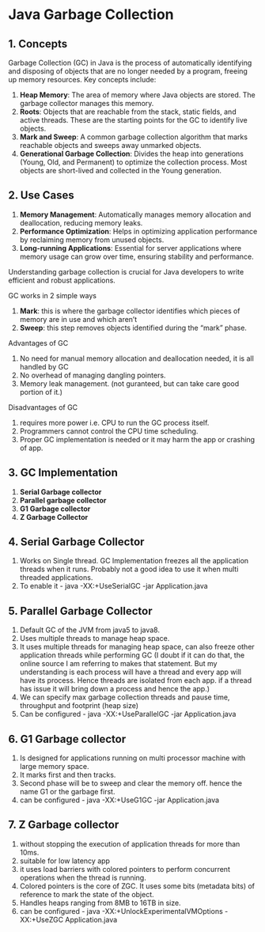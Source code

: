 # Java Garbage Collection

## 1. Concepts

Garbage Collection (GC) in Java is the process of automatically identifying and disposing of objects that are no longer needed by a program, freeing up memory resources. Key concepts include:

1. **Heap Memory**: The area of memory where Java objects are stored. The garbage collector manages this memory.
2. **Roots**: Objects that are reachable from the stack, static fields, and active threads. These are the starting points for the GC to identify live objects.
3. **Mark and Sweep**: A common garbage collection algorithm that marks reachable objects and sweeps away unmarked objects.
4. **Generational Garbage Collection**: Divides the heap into generations (Young, Old, and Permanent) to optimize the collection process. Most objects are short-lived and collected in the Young generation.

## 2. Use Cases

1. **Memory Management**: Automatically manages memory allocation and deallocation, reducing memory leaks.
2. **Performance Optimization**: Helps in optimizing application performance by reclaiming memory from unused objects.
3. **Long-running Applications**: Essential for server applications where memory usage can grow over time, ensuring stability and performance.

Understanding garbage collection is crucial for Java developers to write efficient and robust applications.

GC works in 2 simple ways

1. **Mark**: this is where the garbage collector identifies which pieces of memory are in use and which aren’t
2. **Sweep**: this step removes objects identified during the “mark” phase.

Advantages of GC

1. No need for manual memory allocation and deallocation needed, it is all handled by GC
2. No overhead of managing dangling pointers.
3. Memory leak management. (not guranteed, but can take care good portion of it.)

Disadvantages of GC

1. requires more power i.e. CPU to run the GC process itself.
2. Programmers cannot control the CPU time scheduling.
3. Proper GC implementation is needed or it may harm the app or crashing of app.

## 3. GC Implementation

1. **Serial Garbage collector**
2. **Parallel garbage collector**
3. **G1 Garbage collector**
4. **Z Garbage Collector**

## 4. Serial Garbage Collector

1. Works on Single thread. GC Implementation freezes all the application threads when it runs. Probably not a good idea to use it when multi threaded applications.
2. To enable it - java -XX:+UseSerialGC -jar Application.java

## 5. Parallel Garbage Collector

1. Default GC of the JVM from java5 to java8.
2. Uses multiple threads to manage heap space.
3. It uses multiple threads for managing heap space, can also freeze other application threads while performing GC (I doubt if it can do that, the online source I am referring to makes that statement. But my understanding is each process will have a thread and every app will have its process. Hence threads are isolated from each app. if a thread has issue it will bring down a process and hence the app.)
4. We can specify max garbage collection threads and pause time, throughput and footprint (heap size)
5. Can be configured - java -XX:+UseParallelGC -jar Application.java

## 6. G1 Garbage collector

1. Is designed for applications running on multi processor machine with large memory space.
2. It marks first and then tracks.
3. Second phase will be to sweep and clear the memory off. hence the name G1 or the garbage first.
4. can be configured - java -XX:+UseG1GC -jar Application.java

## 7. Z Garbage collector

1. without stopping the execution of application threads for more than 10ms.
2. suitable for low latency app
3. it uses load barriers with colored pointers to perform concurrent operations when the thread is running.
4. Colored pointers is the core of ZGC. It uses some bits (metadata bits) of reference to mark the state of the object.
5. Handles heaps ranging from 8MB to 16TB in size.
6. can be configured - java -XX:+UnlockExperimentalVMOptions -XX:+UseZGC Application.java

